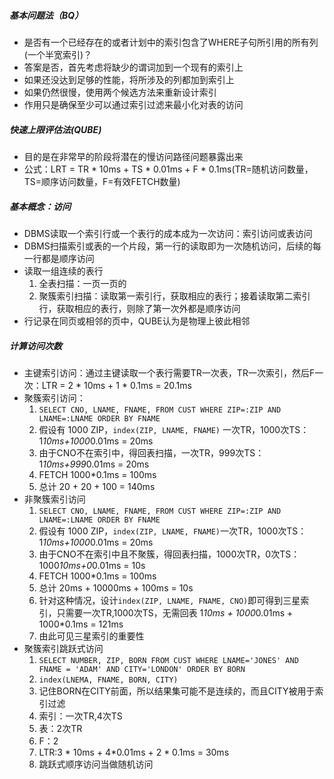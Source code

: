 ##### 基本问题法（BQ）
- 是否有一个已经存在的或者计划中的索引包含了WHERE子句所引用的所有列(一个半宽索引)？
- 答案是否，首先考虑将缺少的谓词加到一个现有的索引上
- 如果还没达到足够的性能，将所涉及的列都加到索引上
- 如果仍然很慢，使用两个候选方法来重新设计索引
- 作用只是确保至少可以通过索引过滤来最小化对表的访问

##### 快速上限评估法(QUBE)
- 目的是在非常早的阶段将潜在的慢访问路径问题暴露出来
- 公式：LRT = TR * 10ms + TS * 0.01ms + F * 0.1ms(TR=随机访问数量，TS=顺序访问数量，F=有效FETCH数量)

##### 基本概念：访问
- DBMS读取一个索引行或一个表行的成本成为一次访问：索引访问或表访问
- DBMS扫描索引或表的一个片段，第一行的读取即为一次随机访问，后续的每一行都是顺序访问
- 读取一组连续的表行
    1. 全表扫描：一页一页的
    2. 聚簇索引扫描：读取第一索引行，获取相应的表行；接着读取第二索引行，获取相应的表行，则除了第一次外都是顺序访问
- 行记录在同页或相邻的页中，QUBE认为是物理上彼此相邻

##### 计算访问次数
- 主键索引访问：通过主键读取一个表行需要TR一次表，TR一次索引，然后F一次：LTR = 2 * 10ms + 1 * 0.1ms = 20.1ms
- 聚簇索引访问：
    1. ```SELECT CNO, LNAME, FNAME, FROM CUST WHERE ZIP=:ZIP AND LNAME=:LNAME ORDER BY FNAME```
    2. 假设有 1000 ZIP，```index(ZIP, LNAME, FNAME)``` 一次TR，1000次TS：1*10ms+1000*0.01ms = 20ms
    3. 由于CNO不在索引中，得回表扫描，一次TR，999次TS：1*10ms+999*0.01ms = 20ms
    4. FETCH 1000*0.1ms = 100ms
    5. 总计  20 + 20 + 100 = 140ms
- 非聚簇索引访问
    1. ```SELECT CNO, LNAME, FNAME, FROM CUST WHERE ZIP=:ZIP AND LNAME=:LNAME ORDER BY FNAME```
    2. 假设有 1000 ZIP，```index(ZIP, LNAME, FNAME)```一次TR，1000次TS：1*10ms+1000*0.01ms = 20ms
    3. 由于CNO不在索引中且不聚簇，得回表扫描，1000次TR，0次TS：1000*10ms+0*0.01ms = 10s
    4. FETCH 1000*0.1ms = 100ms
    5. 总计  20ms + 10000ms + 100ms = 10s
    6. 针对这种情况，设计```index(ZIP, LNAME, FNAME, CNO)```即可得到三星索引，只需要一次TR,1000次TS，无需回表 1*10ms + 1000*0.01ms + 1000*0.1ms = 121ms
    7. 由此可见三星索引的重要性
- 聚簇索引跳跃式访问
    1. ```SELECT NUMBER, ZIP, BORN FROM CUST WHERE LNAME='JONES' AND FNAME = 'ADAM' AND CITY='LONDON' ORDER BY BORN```
    2. ```index(LNEMA, FNAME, BORN, CITY)```
    3. 记住BORN在CITY前面，所以结果集可能不是连续的，而且CITY被用于索引过滤
    4. 索引：一次TR,4次TS
    5. 表：2次TR
    6. F：2
    7. LTR:3 * 10ms + 4*0.01ms + 2 * 0.1ms = 30ms
    8. 跳跃式顺序访问当做随机访问

